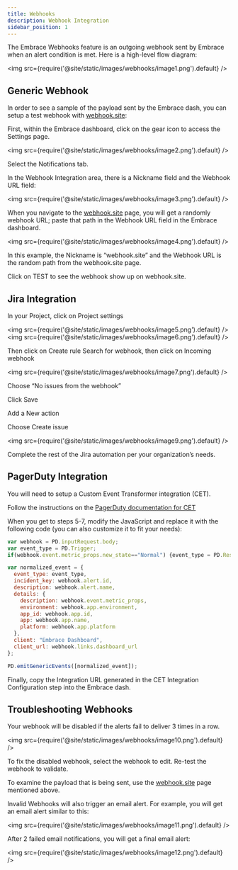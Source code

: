 ```yaml
---
title: Webhooks
description: Webhook Integration
sidebar_position: 1
---
```


The Embrace Webhooks feature is an outgoing webhook sent by Embrace  when an alert condition is met. Here is a high-level flow diagram:

<img src={require('@site/static/images/webhooks/image1.png').default} />

## Generic Webhook

In order to see a sample of the payload sent by the Embrace dash, you can setup a test webhook with [webhook.site](https://webhook.site/):

First, within the Embrace dashboard, click on the gear icon to access the Settings page.

<img src={require('@site/static/images/webhooks/image2.png').default} />

Select the Notifications tab.

In the Webhook Integration area, there is a Nickname field and the Webhook URL field:

<img src={require('@site/static/images/webhooks/image3.png').default} />

When you navigate to the [webhook.site](https://webhook.site/) page, you will get a randomly webhook URL; paste that path in the Webhook URL field in the Embrace dashboard.

<img src={require('@site/static/images/webhooks/image4.png').default} />

In this example, the Nickname is “webhook.site” and the Webhook URL is the random path from the webhook.site page.

Click on TEST to see the webhook show up on webhook.site.

## Jira Integration

In your Project, click on Project settings

<img src={require('@site/static/images/webhooks/image5.png').default} />
<img src={require('@site/static/images/webhooks/image6.png').default} />

Then click on Create rule
Search for webhook, then click on Incoming webhook

<img src={require('@site/static/images/webhooks/image7.png').default} />

Choose “No issues from the webhook”

Click Save

Add a New action

Choose Create issue

<img src={require('@site/static/images/webhooks/image9.png').default} />

Complete the rest of the Jira automation per your organization’s needs.

## PagerDuty Integration

You will need to setup a Custom Event Transformer integration (CET).

Follow the instructions on the [PagerDuty documentation for CET](https://developer.pagerduty.com/docs/custom-event-transformer)

When you get to steps 5-7, modify the JavaScript and replace it with the following code (you can also customize it to fit your needs):

```javascript
var webhook = PD.inputRequest.body;
var event_type = PD.Trigger;
if(webhook.event.metric_props.new_state=="Normal") {event_type = PD.Resolve;}

var normalized_event = {
  event_type: event_type,
  incident_key: webhook.alert.id,
  description: webhook.alert.name,
  details: {
    description: webhook.event.metric_props,
    environment: webhook.app.environment,
    app_id: webhook.app.id,
    app: webhook.app.name,
    platform: webhook.app.platform
  },
  client: "Embrace Dashboard",
  client_url: webhook.links.dashboard_url
};

PD.emitGenericEvents([normalized_event]);
```

Finally, copy the Integration URL generated in the CET Integration Configuration step into the Embrace dash.

## Troubleshooting Webhooks

Your webhook will be disabled if the alerts fail to deliver 3 times in a row.

<img src={require('@site/static/images/webhooks/image10.png').default} />

To fix the disabled webhook, select the webhook to edit. Re-test the webhook to validate.

To examine the payload that is being sent, use the [webhook.site](https://webhook.site/) page mentioned above.

Invalid Webhooks will also trigger an email alert. For example, you will get an email alert similar to this:

<img src={require('@site/static/images/webhooks/image11.png').default} />

After 2 failed email notifications, you will get a final email alert:

<img src={require('@site/static/images/webhooks/image12.png').default} />
